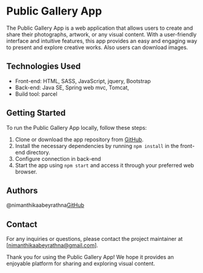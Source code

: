 # Public Gallery App

The Public Gallery App is a web application that allows users to create and share their photographs, artwork, or any visual content. With a user-friendly interface and intuitive features, this app provides an easy and engaging way to present and explore creative works. Also users can download images.

## Technologies Used

- Front-end: HTML, SASS, JavaScript, jquery, Bootstrap
- Back-end: Java SE, Spring web mvc, Tomcat, 
- Build tool: parcel

## Getting Started

To run the Public Gallery App locally, follow these steps:

1. Clone or download the app repository from [GitHub](https://github.com/NimanthikaAbeyrathna/public-gallery-app/).
2. Install the necessary dependencies by running `npm install` in the front-end directory.
3. Configure connection in back-end
4. Start the app using `npm start` and access it through your preferred web browser.


## Authors

@nimanthikaabeyrathna[GitHub](https://github.com/NimanthikaAbeyrathna/)


## Contact

For any inquiries or questions, please contact the project maintainer at [nimanthikaabeyrathna@gmail.com].

Thank you for using the Public Gallery App! We hope it provides an enjoyable platform for sharing and exploring visual content.
